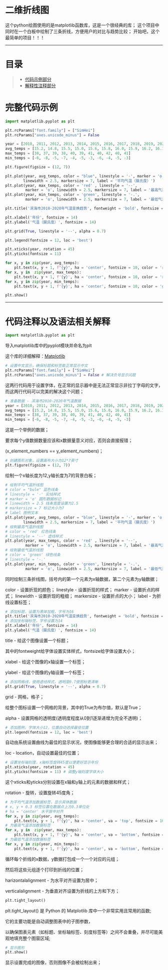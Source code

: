 # 二维折线图
这个python绘图使用的是matplotlib函数库，这是一个很经典的库；
这个项目中同时在一个白板中绘制了三条折线，方便用户的对比与趋势比较；
开始吧，这个最简单的项目！！！

---

# 目录

> - [代码示例部分](#完整代码示例)
> - [解释性注释部分](#代码注释以及语法相关解释)

# 完整代码示例

```python
import matplotlib.pyplot as plt

plt.rcParams["font.family"] = ["SimHei"]
plt.rcParams["axes.unicode_minus"] = False

year = [2010, 2011, 2012, 2013, 2014, 2015, 2016, 2017, 2018, 2019, 2020]
avg_temps = [15.2, 14.8, 15.5, 15.0, 15.6, 15.8, 16.0, 15.9, 16.2, 16.1, 16.3]
max_temps = [38, 37, 39, 38, 40, 39, 41, 40, 42, 40, 41]
min_temps = [-6, -8, -5, -7, -4, -5, -3, -6, -4, -5, -3]

plt.figure(figsize = (12, 7))

plt.plot(year, avg_temps, color = "blue", linestyle = '-', marker = 'o',
        linewidth = 2.5, markersize = 7, label = '平均气温（摄氏度）')
plt.plot(year, max_temps, color = 'red' , linestyle = '--',
         marker = 'o', linewidth = 2.5, markersize = 7, label = '最高气温（摄氏度）')
plt.plot(year, min_temps, color = 'green', linestyle = '-.',
         marker = 'o', linewidth = 2.5, markersize = 7, label = '最低气温（摄氏度）')

plt.title('滨海市2010-2020年气温变换趋势', fontweight = 'bold', fontsize = 16)

plt.xlabel('年份', fontsize = 14)
plt.ylabel('气温（摄氏度）', fontsize = 14)

plt.grid(True, linestyle = '--', alpha = 0.7)

plt.legend(fontsize = 12, loc = 'best')

plt.xticks(year, rotation = 45)
plt.yticks(fontsize = 11)

for x, y in zip(year, avg_temps):
    plt.text(x, y + 1, f"{y}", ha = 'center', fontsize = 10, color = 'red')
for x, y in  zip(year, max_temps):
    plt.text(x, y + 1, f'{y}', ha = 'center', fontsize = 10, color = 'red')
for x, y in zip(year, min_temps):
    plt.text(x, y + 1, f'{y}', ha = 'center', fontsize = 10, color = 'green')

plt.show()
```

---

# 代码注释以及语法相关解释

```python
import matplotlib.pyplot as plt
```
导入matplotlib库中的pyplot模块并命名为plt

这个库的详细解释：[Matplotlib](https://github.com/EldricArlo/Forge/main/Areas_Of_Knowledge/Programming_Languages/Python/libraries/Matplotlib_Guide.md)

```python
# 设置中文显示，确保标题和标签能正常显示中文
plt.rcParams["font.family"] = ["SimHei"]
plt.rcParams["axes.unicode_minus"] = False # 解决负号显示问题
```
这两行代码用于设置字体，在正常的显示器中是无法正常显示非拉丁字母的文字，而这两行代码可以完美的解决这个问题；


```python
# 准备数据 - 滨海市2010-2020年气温数据
year = [2010, 2011, 2012, 2013, 2014, 2015, 2016, 2017, 2018, 2019, 2020]
avg_temps = [15.2, 14.8, 15.5, 15.0, 15.6, 15.8, 16.0, 15.9, 16.2, 16.1, 16.3]
max_temps = [38, 37, 39, 38, 40, 39, 41, 40, 42, 40, 41]
min_temps = [-6, -8, -5, -7, -4, -5, -3, -6, -4, -5, -3]
```
这是一个举例的数据；

要求每个y值数据数量应该和x数据量意义对应，否则会直接报错；

(x_element_numbers == y_element_numbers)；

```python
# 创建图形对象，设置画布大小为12*7英寸
plt.figure(figsize = (12, 7))
```
绘制一个x轴长度为12,y轴长度为7的背景白板；

```python
# 绘制平均气温折线图
# color = "bule" 蓝色线条
# linestyle = '-' 实线样式
# marker = 'o' 圆形数据标记
# linewidth = 2.5 线条宽度设置为2.5
# markersize = 7 标记大小为7
# label 图例文本
plt.plot(year, avg_temps, color = "blue", linestyle = '-', marker = 'o',
        linewidth = 2.5, markersize = 7, label = '平均气温（摄氏度）')
# 绘制最高气温折线图
# color = 'red' 红色线条
# linestyle = '--' 虚线样式
plt.plot(year, max_temps, color = 'red' , linestyle = '--',
         marker = 'o', linewidth = 2.5, markersize = 7, label = '最高气温（摄氏度）')
# 绘制最低气温折线图
# color = 'green' 绿色线条
# linestyle = '-.'
plt.plot(year, min_temps, color = 'green', linestyle = '-.',
         marker = 'o', linewidth = 2.5, markersize = 7, label = '最低气温（摄氏度）')
```
同时绘制三条折线图，括号内的第一个元素为x轴数据，第二个元素为y轴数据；

color - 设置折现的颜色；
linestyle - 设置折现的样式；
marker - 设置折点的样式；
linewidth - 设置折现的粗细；
markersize - 设置折点的大小；
label - 为折线设置标签；

```python
# 添加标题，设置为黑体加粗，字号为16
plt.title('滨海市2010-2020年气温变换趋势', fontweight = 'bold', fontsize = 16)
# 添加坐标轴标签，字号设置为14
plt.xlabel('年份', fontsize = 14)
plt.ylabel('气温（摄氏度）', fontsize = 14)
```
title - 给这个图像设置一个标题；

其中的fontweight给字体设置实体样式，fontsize给字体设置大小；

xlabel - 给这个图像的x轴设置一个标签；

ylabel - 给这个图像的y轴设置一个标签；

```python
# 添加网格线，使用虚线样式，透明度0.7使图标更清晰
plt.grid(True, linestyle = '--', alpha = 0.7)
```
grid - 网格，格子；

给整个图标设置一个网格的背景，其中的True为布尔值，默认是True；

alpha - 设置网格的透明度(透明度程度从0到1逐渐递增为完全不透明)；

```python
# 添加图例，字体大小12，位置自动选择最佳位置
plt.legend(fontsize = 12, loc = 'best')
```
自动由系统设置曲线为最佳的显示状况，使图像能够更合理的合适的显示出来；

loc - location，自动设置最佳的位置；

```python
# 设置坐标轴刻度，x轴标签旋转45度以便更好显示年份
plt.xticks(year, rotation = 45)
plt.yticks(fontsize = 11) # 调整y轴刻度字体大小
```
这个xticks和yticks分别设置在x轴和y轴上的元素的数据和样式；

rotation - 旋转，设置旋转45度角；

```python
# 为平均气温添加数据标签，显示具体数据
# x, y + 0.3 标签位置在数据点上方0.3单位处
# ha = 'center' 水平居中对齐
for x, y in zip(year, avg_temps):
    plt.text(x, y + 1, f"{y}", ha = 'center', va = 'top', fontsize = 10, color = 'red')
# 为最高气温添加数据标签
for x, y in  zip(year, max_temps):
    plt.text(x, y + 1, f'{y}', ha = 'center', va = 'bottom', fontsize = 10, color = 'red')
# 为最低气温添加数据标签
for x, y in zip(year, min_temps):
    plt.text(x, y + 1, f'{y}', ha = 'center', va = 'bottom', fontsize = 10, color = 'green')
```
循环每个折线的x数据，y数据打包成一个一个对应的元组；

然后将这些元组逐个打印到折线的位置；

harizontalalignment - 为水平对齐设置为居中；

verticalalignment - 为垂直对齐设置为折线的上方和下方；

```python
plt.tight_layout()
```
plt.tight_layout() 是 Python 的 Matplotlib 库中一个非常实用且常用的函数;

它的主要功能是自动调整图表中的子图参数，

以确保图表元素（如标题、坐标轴标签、刻度标签等）之间不会重叠，并尽可能美观地填充整个图窗区域;

```python
# 显示图形
plt.show()
```
显示设置完成的图像，否则图像不会被绘制出来；

